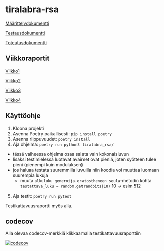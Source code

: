 # tiralabra-rsa

[Määrittelydokumentti](https://github.com/joonakauranen/tiralabra-rsa/blob/main/dokumentaatio/maarittelydokumentti.md)

[Testausdokumentti](https://github.com/joonakauranen/tiralabra-rsa/blob/main/dokumentaatio/testausdokumentti.md)

[Toteutusdokumentti](https://github.com/joonakauranen/tiralabra-rsa/blob/main/dokumentaatio/toteutusdokumentti.md)

## Viikkoraportit

[Viikko1](https://github.com/joonakauranen/tiralabra-rsa/blob/main/dokumentaatio/viikkoraportit/Viikkoraportti1.md)

[Viikko2](https://github.com/joonakauranen/tiralabra-rsa/blob/main/dokumentaatio/viikkoraportit/Viikkoraportti2.md)

[Viikko3](https://github.com/joonakauranen/tiralabra-rsa/blob/main/dokumentaatio/viikkoraportit/Viikkoraportti3.md)

[Viikko4](https://github.com/joonakauranen/tiralabra-rsa/blob/main/dokumentaatio/viikkoraportit/Viikkoraportti4.md)

## Käyttöohje

1. Kloona projekti
2. Asenna Poetry paikallisesti: ```pip install poetry```
3. Asenna riippuvuudet: ```poetry install```
4. Aja ohjelma: ```poetry run python3 tiralabra_rsa/```
  - tässä vaiheessa ohjelma osaa salata vain kokonaisluvun
  - lisäksi testimielessä luotavat avaimet ovat pieniä, joten syötteen tulee pieni (pienempi kuin moduluksen)
  - jos haluaa testata suuremmilla luvuilla niin koodia voi muuttaa luomaan suurempia lukuja
    - muuta ```alkuluku_generoija.eratostheneen_seula```-metodin kohta ```testattava_luku = random.getrandbits(10)``` 10 -> esim 512
5. Aja testit: ```poetry run pytest```

Testikattavuusraportti myös alla.

## codecov

Alla olevaa codecov-merkkiä klikkaamalla testikattavuusraporttiin

[![codecov](https://codecov.io/gh/joonakauranen/tiralabra-rsa/branch/main/graph/badge.svg?token=0Z1448E5ED)](https://codecov.io/gh/joonakauranen/tiralabra-rsa)

